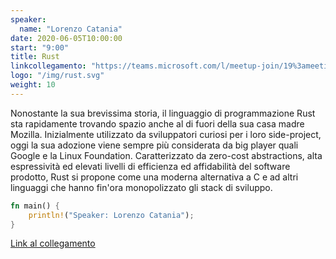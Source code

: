 ```yaml
---
speaker:
  name: "Lorenzo Catania"
date: 2020-06-05T10:00:00
start: "9:00"
title: Rust
linkcollegamento: "https://teams.microsoft.com/l/meetup-join/19%3ameeting_NDA0NWRmNTctODE5ZS00ZTBkLTk1YWUtODJkYzc4ZjA1NDY2%40thread.v2/0?context=%7b%22Tid%22%3a%22baeefbc8-3c8b-4382-9126-e86bfef46ce6%22%2c%22Oid%22%3a%22fe95f41d-f044-4662-8620-449bb74cc457%22%7d"
logo: "/img/rust.svg"
weight: 10
---
```


Nonostante la sua brevissima storia, il linguaggio di programmazione Rust sta rapidamente trovando spazio anche al di fuori della sua casa madre Mozilla. Inizialmente utilizzato da sviluppatori curiosi per i loro side-project, oggi la sua adozione viene sempre più considerata da big player quali Google e la Linux Foundation. Caratterizzato da zero-cost abstractions, alta espressività ed elevati livelli di efficienza ed affidabilità del software prodotto, Rust si propone come una moderna alternativa a C e ad altri linguaggi che hanno fin'ora monopolizzato gli stack di sviluppo.

```rust
fn main() {
    println!("Speaker: Lorenzo Catania");
}
```

[Link al collegamento](https://teams.microsoft.com/l/meetup-join/19%3ameeting_NDA0NWRmNTctODE5ZS00ZTBkLTk1YWUtODJkYzc4ZjA1NDY2%40thread.v2/0?context=%7b%22Tid%22%3a%22baeefbc8-3c8b-4382-9126-e86bfef46ce6%22%2c%22Oid%22%3a%22fe95f41d-f044-4662-8620-449bb74cc457%22%7d) 